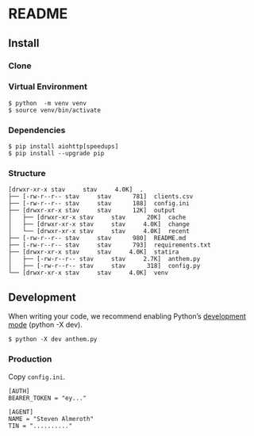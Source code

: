 # README

## Install

### Clone

### Virtual Environment

    $ python  -m venv venv
    $ source venv/bin/activate

### Dependencies

    $ pip install aiohttp[speedups]
    $ pip install --upgrade pip

### Structure

    [drwxr-xr-x stav     stav     4.0K]  .
    ├── [-rw-r--r-- stav     stav      781]  clients.csv
    ├── [-rw-r--r-- stav     stav      188]  config.ini
    ├── [drwxr-xr-x stav     stav      12K]  output
    │   ├── [drwxr-xr-x stav     stav      20K]  cache
    │   ├── [drwxr-xr-x stav     stav     4.0K]  change
    │   └── [drwxr-xr-x stav     stav     4.0K]  recent
    ├── [-rw-r--r-- stav     stav      980]  README.md
    ├── [-rw-r--r-- stav     stav      793]  requirements.txt
    ├── [drwxr-xr-x stav     stav     4.0K]  statira
    │   ├── [-rw-r--r-- stav     stav     2.7K]  anthem.py
    │   ├── [-rw-r--r-- stav     stav      318]  config.py
    └── [drwxr-xr-x stav     stav     4.0K]  venv

## Development

When writing your code, we recommend enabling Python’s [development mode][1] (python -X dev).

    $ python -X dev anthem.py

### Production

Copy `config.ini`.

    [AUTH]
    BEARER_TOKEN = "ey..."

    [AGENT]
    NAME = "Steven Almeroth"
    TIN = ".........."


[1]: https://docs.python.org/3/library/devmode.html
